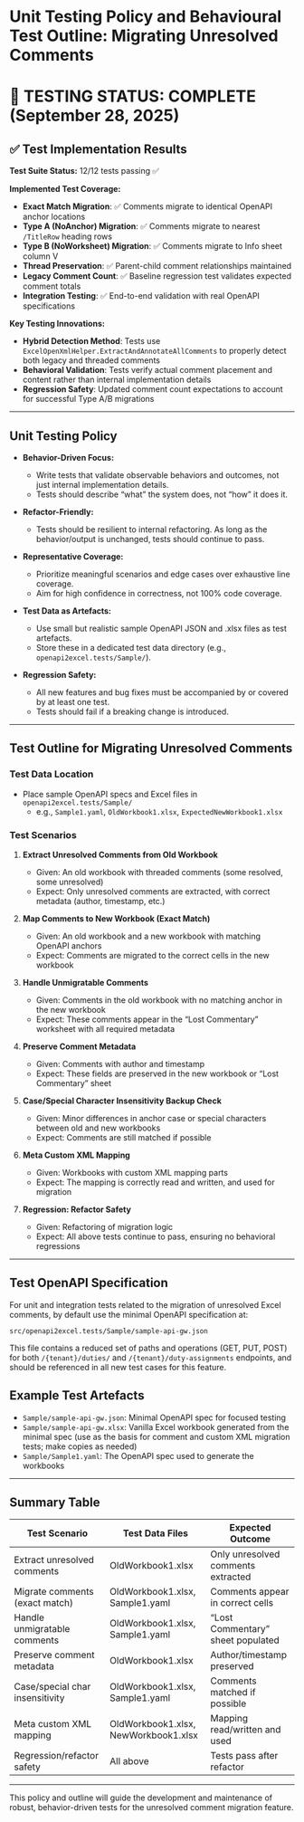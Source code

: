 # Unit Testing Policy and Behavioural Test Outline: Migrating Unresolved Comments

# 🎉 **TESTING STATUS: COMPLETE** (September 28, 2025)

## ✅ **Test Implementation Results**

**Test Suite Status:** 12/12 tests passing ✅

**Implemented Test Coverage:**
- **Exact Match Migration**: ✅ Comments migrate to identical OpenAPI anchor locations
- **Type A (NoAnchor) Migration**: ✅ Comments migrate to nearest `/TitleRow` heading rows 
- **Type B (NoWorksheet) Migration**: ✅ Comments migrate to Info sheet column V
- **Thread Preservation**: ✅ Parent-child comment relationships maintained
- **Legacy Comment Count**: ✅ Baseline regression test validates expected comment totals
- **Integration Testing**: ✅ End-to-end validation with real OpenAPI specifications

**Key Testing Innovations:**
- **Hybrid Detection Method**: Tests use `ExcelOpenXmlHelper.ExtractAndAnnotateAllComments` to properly detect both legacy and threaded comments
- **Behavioral Validation**: Tests verify actual comment placement and content rather than internal implementation details
- **Regression Safety**: Updated comment count expectations to account for successful Type A/B migrations

---

## Unit Testing Policy

- **Behavior-Driven Focus:**
  - Write tests that validate observable behaviors and outcomes, not just internal implementation details.
  - Tests should describe “what” the system does, not “how” it does it.

- **Refactor-Friendly:**
  - Tests should be resilient to internal refactoring. As long as the behavior/output is unchanged, tests should continue to pass.

- **Representative Coverage:**
  - Prioritize meaningful scenarios and edge cases over exhaustive line coverage.
  - Aim for high confidence in correctness, not 100% code coverage.

- **Test Data as Artefacts:**
  - Use small but realistic sample OpenAPI JSON and .xlsx files as test artefacts.
  - Store these in a dedicated test data directory (e.g., `openapi2excel.tests/Sample/`).

- **Regression Safety:**
  - All new features and bug fixes must be accompanied by or covered by at least one test.
  - Tests should fail if a breaking change is introduced.

---

## Test Outline for Migrating Unresolved Comments

### Test Data Location
- Place sample OpenAPI specs and Excel files in `openapi2excel.tests/Sample/`
  - e.g., `Sample1.yaml`, `OldWorkbook1.xlsx`, `ExpectedNewWorkbook1.xlsx`

### Test Scenarios

1. **Extract Unresolved Comments from Old Workbook**
   - Given: An old workbook with threaded comments (some resolved, some unresolved)
   - Expect: Only unresolved comments are extracted, with correct metadata (author, timestamp, etc.)

2. **Map Comments to New Workbook (Exact Match)**
   - Given: An old workbook and a new workbook with matching OpenAPI anchors
   - Expect: Comments are migrated to the correct cells in the new workbook

3. **Handle Unmigratable Comments**
   - Given: Comments in the old workbook with no matching anchor in the new workbook
   - Expect: These comments appear in the “Lost Commentary” worksheet with all required metadata

4. **Preserve Comment Metadata**
   - Given: Comments with author and timestamp
   - Expect: These fields are preserved in the new workbook or “Lost Commentary” sheet

5. **Case/Special Character Insensitivity Backup Check**
   - Given: Minor differences in anchor case or special characters between old and new workbooks
   - Expect: Comments are still matched if possible

6. **Meta Custom XML Mapping**
   - Given: Workbooks with custom XML mapping parts
   - Expect: The mapping is correctly read and written, and used for migration

7. **Regression: Refactor Safety**
   - Given: Refactoring of migration logic
   - Expect: All above tests continue to pass, ensuring no behavioral regressions

---


## Test OpenAPI Specification

For unit and integration tests related to the migration of unresolved Excel comments, by default use the minimal OpenAPI specification at:

```
src/openapi2excel.tests/Sample/sample-api-gw.json
```

This file contains a reduced set of paths and operations (GET, PUT, POST) for both `/{tenant}/duties/` and `/{tenant}/duty-assignments` endpoints, and should be referenced in all new test cases for this feature.


## Example Test Artefacts

- `Sample/sample-api-gw.json`: Minimal OpenAPI spec for focused testing
- `Sample/sample-api-gw.xlsx`: Vanilla Excel workbook generated from the minimal spec (use as the basis for comment and custom XML migration tests; make copies as needed)
- `Sample/Sample1.yaml`: The OpenAPI spec used to generate the workbooks

---

## Summary Table

| Test Scenario                        | Test Data Files                  | Expected Outcome                        |
|--------------------------------------|----------------------------------|-----------------------------------------|
| Extract unresolved comments          | OldWorkbook1.xlsx                | Only unresolved comments extracted      |
| Migrate comments (exact match)       | OldWorkbook1.xlsx, Sample1.yaml  | Comments appear in correct cells        |
| Handle unmigratable comments         | OldWorkbook1.xlsx, Sample1.yaml  | “Lost Commentary” sheet populated       |
| Preserve comment metadata            | OldWorkbook1.xlsx                | Author/timestamp preserved              |
| Case/special char insensitivity      | OldWorkbook1.xlsx, Sample1.yaml  | Comments matched if possible            |
| Meta custom XML mapping              | OldWorkbook1.xlsx, NewWorkbook1.xlsx | Mapping read/written and used        |
| Regression/refactor safety           | All above                        | Tests pass after refactor               |

---

This policy and outline will guide the development and maintenance of robust, behavior-driven tests for the unresolved comment migration feature.
